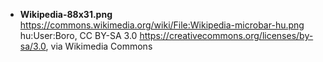 - **Wikipedia-88x31.png**  
<https://commons.wikimedia.org/wiki/File:Wikipedia-microbar-hu.png>  
hu:User:Boro, CC BY-SA 3.0 <https://creativecommons.org/licenses/by-sa/3.0>, via Wikimedia Commons
